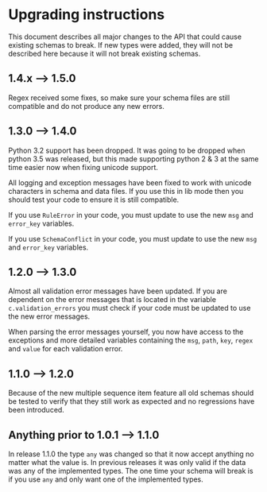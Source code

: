 # Upgrading instructions

This document describes all major changes to the API that could cause existing schemas to break.
If new types were added, they will not be described here because it will not break existing schemas.


## 1.4.x --> 1.5.0

Regex received some fixes, so make sure your schema files are still compatible and do not produce any new errors.


## 1.3.0 --> 1.4.0

Python 3.2 support has been dropped. It was going to be dropped when python 3.5 was released, but this made supporting python 2 & 3 at the same time easier now when fixing unicode support.

All logging and exception messages have been fixed to work with unicode characters in schema and data files. If you use this in lib mode then you should test your code to ensure it is still compatible.

If you use `RuleError` in your code, you must update to use the new `msg` and `error_key` variables.

If you use `SchemaConflict` in your code, you must update to use the new `msg` and `error_key` variables.


## 1.2.0 --> 1.3.0

Almost all validation error messages have been updated. If you are dependent on the error messages that is located in the variable `c.validation_errors` you must check if your code must be updated to use the new error messages.

When parsing the error messages yourself, you now have access to the exceptions and more detailed variables containing the `msg`, `path`, `key`, `regex` and `value` for each validation error.


## 1.1.0 --> 1.2.0

Because of the new multiple sequence item feature all old schemas should be tested to verify that they still work as expected and no regressions have been introduced.


## Anything prior to 1.0.1 --> 1.1.0

In release 1.1.0 the type `any` was changed so that it now accept anything no matter what the value is. In previous releases it was only valid if the data was any of the implemented types. The one time your schema will break is if you use `any` and only want one of the implemented types.

